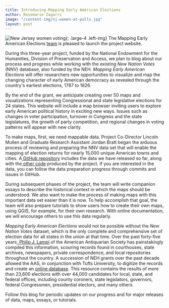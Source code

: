 ```yaml
---
title: Introducing Mapping Early American Elections
author: Rosemarie Zagarri
image: "/content-img/nj-women-at-polls.jpg"
layout: post
---
```


![New Jersey women voting]({{site.url}}/content-img/nj-women-at-polls.jpg){: .large-4 .left-img} The Mapping Early American Elections [team]({{site.url}}/about) is pleased to launch the project website.

During this three-year project, funded by the National Endowment for the Humanities, Division of Preservation and Access, we plan to blog about our process and progress while working with the existing *New Nation Votes* (NNV) database, also funded by the NEH. *Mapping Early American Elections* will offer researchers new opportunities to visualize and map the changing character of early American democracy as revealed through the country's earliest elections, 1787 to 1826.  

By the end of the grant, we anticipate creating over 50 maps and visualizations representing Congressional and state legislative elections for 24 states. This website will include a map browser inviting users to explore early American political history in exciting new ways. Issues such as changes in voter participation, turnover in Congress and the state legislatures, the growth of party competition, and regional changes in voting patterns will appear with new clarity.

To make maps, first, we need mappable data. Project Co-Director Lincoln Mullen and Graduate Research Assistant Jordan Bratt began the arduous process of reviewing and preparing the NNV data set that will enable the mapping of election returns for nearly 15,000 unique American towns and cities. A[ GitHub repository](https://github.com/mapping-elections/elections-data) includes the data we have released so far, along with the[ other code](https://github.com/mapping-elections/) produced by the project. If you are interested in the data, you can follow the data preparation progress through commits and issues in GitHub.

During subsequent phases of the project, the team will write companion essays to describe the historical context in which the maps should be understood. We also want to make the process of making maps with this important data set easier than it is now. To help accomplish that goal, the team will also prepare tutorials to show users how to create their own maps, using QGIS, for example, for their own research. With online documentation, we will encourage others to use this data regularly.

*Mapping Early American Elections* would not be possible without the *New Nation Votes* dataset, which is the only complete and comprehensive set of election data for all states in the union at that time. Over the past forty-five years,[ Philip J. Lampi](http://www.neh.gov/humanities/2008/januaryfebruary/feature/the-orphan-scholar) of the American Antiquarian Society has painstakingly compiled this information, scouring records found in courthouses, state archives, newspapers, private correspondence, and local repositories throughout the country. A succession of NEH grants over the past decade allowed the AAS, in conjunction with Tufts University, to digitize the records and create an [online database](http://elections.lib.tufts.edu/). This resource contains the results of more than 23,600 elections with over 44,000 candidates for local, state, and federal offices, including county coroners, state legislators, governors, federal Congressmen, presidential electors, and many others.

Follow this blog for periodic updates on our progress and for major releases of data, maps, essays, or tutorials.